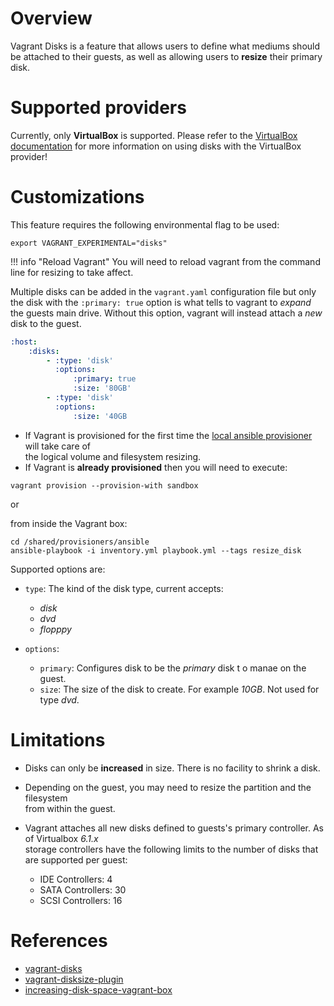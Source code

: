 # Overview

Vagrant Disks is a feature that allows users to define what mediums should be attached to their guests, as well as allowing users to **resize** their primary disk.

# Supported providers

Currently, only **VirtualBox** is supported. Please refer to the [VirtualBox documentation](https://developer.hashicorp.com/vagrant/docs/disks/virtualbox) for more information on using disks with the VirtualBox provider!

# Customizations

This feature requires the following environmental flag to be used:

```console
export VAGRANT_EXPERIMENTAL="disks"
```

!!! info "Reload Vagrant"
    You will need to reload vagrant from the command line for resizing to take affect.

Multiple disks can be added in the ``vagrant.yaml`` configuration file but only the disk with the ``:primary: true``
option is what tells to vagrant to *expand* the guests main drive. Without this option, vagrant will instead attach a *new*
disk to the guest.

```yaml
:host:
    :disks:
        - :type: 'disk'
          :options:
              :primary: true
              :size: '80GB'
        - :type: 'disk'
          :options:
              :size: '40GB
```

- If Vagrant is provisioned for the first time the [local ansible provisioner](../provisioners/#local-ansible-provisioner) will take care of</br> the logical volume and filesystem resizing.
- If Vagrant is **already provisioned** then you will need to execute:

```console
vagrant provision --provision-with sandbox
```

or

from inside the Vagrant box:

```console
cd /shared/provisioners/ansible
ansible-playbook -i inventory.yml playbook.yml --tags resize_disk
```

Supported options are:

- ``type``: The kind of the disk type, current accepts:

    - *disk*
    - *dvd*
    - *flopppy*

- ``options``:
    - ``primary``: Configures disk to be the *primary* disk t o manae on the guest.
    - ``size``: The size of the disk to create. For example *10GB*. Not used for type *dvd*.

# Limitations

- Disks can only be **increased** in size. There is no facility to shrink a disk.
- Depending on the guest, you may need to resize the partition and the filesystem</br>from within the guest.
- Vagrant attaches all new disks defined to guests's primary controller. As of Virtualbox *6.1.x*</br>
  storage controllers have the following limits to the number of disks that are supported per guest:

    - IDE Controllers: 4
    - SATA Controllers: 30
    - SCSI Controllers: 16

# References

- [vagrant-disks](https://developer.hashicorp.com/vagrant/docs/disks)
- [vagrant-disksize-plugin](https://github.com/sprotheroe/vagrant-disksize)
- [increasing-disk-space-vagrant-box](https://marcbrandner.com/blog/increasing-disk-space-of-a-linux-based-vagrant-box-on-provisioning/)
